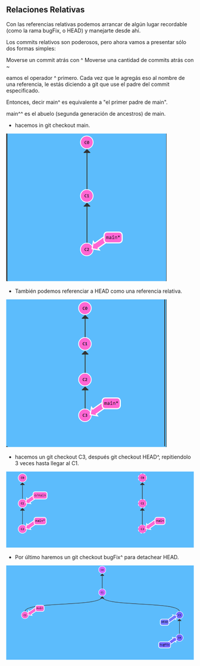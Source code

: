 ## Relaciones Relativas

Con las referencias relativas podemos arrancar de algún lugar recordable (como la rama bugFix, o HEAD) y manejarte desde ahí.

Los commits relativos son poderosos, pero ahora vamos a presentar sólo dos formas simples:

Moverse un commit atrás con ^
Moverse una cantidad de commits atrás con ~<num>

eamos el operador ^ primero. Cada vez que le agregás eso al nombre de una referencia, le estás diciendo a git que use el padre del commit especificado.

Entonces, decir main^ es equivalente a "el primer padre de main".

main^^ es el abuelo (segunda generación de ancestros) de main.

- hacemos in git checkout main.


![image](./img/rr%201.1.png)

- También podemos referenciar a HEAD como una referencia relativa.


![image](./img/rr%201.2.png)

- hacemos un git checkout C3, después git checkout HEAD^, repitiendolo 3 veces hasta llegar al C1.


![image](./img/rr%201.3.png)

- Por último haremos un git checkout bugFix^ para detachear HEAD.


![image](./img/rr%201.4.png)
